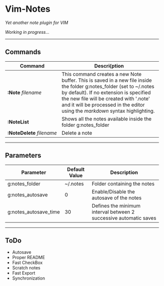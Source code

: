Vim-Notes
===

_Yet another note plugin for VIM_

_Working in progress..._
________
Commands
---
| Command | Descri{ption |
|---|---|
|**:Note**&nbsp;_filename_      | This command creates a new Note buffer. This is saved in a new file inside the folder g:notes_folder (set to ~/.notes by default). If no extension is specified the new file will be created with '.note' and it will be processed in the editor using the _markdown_ syntax highlighting. |
|**:NoteList**             | Shows all the notes available inside the folder g:notes_folder |
|**:NoteDelete**&nbsp;_filename_ </code>|  Delete a note |

______
Parameters
---
| Parameter | Default Value | Description |
|-----------|---------------|-------------|
|g:notes_folder| ~/.notes   | Folder containing the notes |
|g:notes_autosave| 0        | Enable/Disable the autosave of the notes |
|g:notes_autosave_time| 30  | Defines the minimum interval between 2 successive automatic saves |
________


ToDo
---
- Autosave
- Proper README
- Fast CheckBox
- Scratch notes
- Fast Export
- Synchronization


